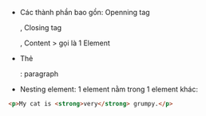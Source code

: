 - Các thành phần bao gồn: Openning tag <p>, Closing tag </p>, Content > gọi là 1 Element

- Thẻ <p>: paragraph
- Nesting element: 1 element nằm trong 1 element khác: 
```html
<p>My cat is <strong>very</strong> grumpy.</p>
```
